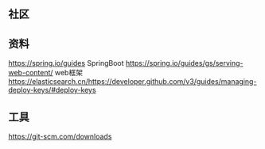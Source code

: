 ## 社区

## 资料
https://spring.io/guides   SpringBoot
https://spring.io/guides/gs/serving-web-content/  web框架
https://elasticsearch.cn/https://developer.github.com/v3/guides/managing-deploy-keys/#deploy-keys

## 工具
https://git-scm.com/downloads